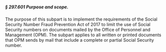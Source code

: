 ##### § 297.601 Purpose and scope. #####

The purpose of this subpart is to implement the requirements of the Social Security Number Fraud Prevention Act of 2017 to limit the use of Social Security numbers on documents mailed by the Office of Personnel and Management (OPM). The subpart applies to all written or printed documents that OPM sends by mail that include a complete or partial Social Security number.